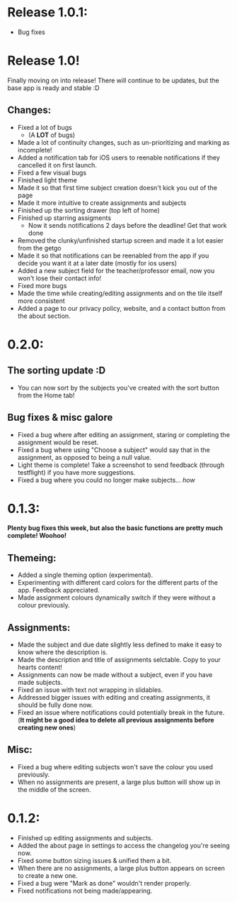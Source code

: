 # Release 1.0.1:
- Bug fixes

# Release 1.0!
Finally moving on into release! There will continue to be updates, but the base app is ready and stable :D
## Changes:
- Fixed a lot of bugs
    - (A **LOT** of bugs)
- Made a lot of continuity changes, such as un-prioritizing and marking as incomplete!
- Added a notification tab for iOS users to reenable notifications if they cancelled it on first launch.
- Fixed a few visual bugs
- Finished light theme
- Made it so that first time subject creation doesn't kick you out of the page
- Made it more intuitive to create assignments and subjects
- Finished up the sorting drawer (top left of home)
- Finished up starring assigments
    - Now it sends notifications 2 days before the deadline! Get that work done
- Removed the clunky/unfinished startup screen and made it a lot easier from the getgo
- Made it so that notifications can be reenabled from the app if you decide you want it at a later date (mostly for ios users)
- Added a new subject field for the teacher/professor email, now you won't lose their contact info!
- Fixed more bugs
- Made the time while creating/editing assignments and on the tile itself more consistent
- Added a page to our privacy policy, website, and a contact button from the about section.

# 0.2.0:
## **The sorting update :D**
- You can now sort by the subjects you've created with the sort button from the Home tab!

## Bug fixes  & misc galore
- Fixed a bug where after editing an assignment, staring or completing the assignment would be reset.
- Fixed a bug where using "Choose a subject" would say that in the assignment, as opposed to being a null value.
- Light theme is complete! Take a screenshot to send feedback (through testflight) if you have more suggestions.
- Fixed a bug where you could no longer make subjects... *how*

# 0.1.3:
**Plenty bug fixes this week, but also the basic functions are pretty much complete! Woohoo!**

## Themeing:
- Added a single theming option (experimental).
- Experimenting with different card colors for the different parts of the app. Feedback appreciated.
- Made assignment colours dynamically switch if they were without a colour previously.
## Assignments:
- Made the subject and due date slightly less defined to make it easy to know where the description is.
- Made the description and title of assignments selctable. Copy to your hearts content!
- Assignments can now be made without a subject, even if you have made subjects.
- Fixed an issue with text not wrapping in slidables.
- Addressed bigger issues with editing and creating assignments, it should be fully done now.
- Fixed an issue where notifications could potentially break in the future.
    (**It might be a good idea to delete all previous assignments before creating new ones**)
## Misc:
- Fixed a bug where editing subjects won't save the colour you used previously.
- When no assignments are present, a large plus button will show up in the middle of the screen.

# 0.1.2:
- Finished up editing assignments and subjects.
- Added the about page in settings to access the changelog you're seeing now.
- Fixed some button sizing issues & unified them a bit.
- When there are no assignments, a large plus button appears on screen to create a new one.
- Fixed a bug were "Mark as done" wouldn't render properly.
- Fixed notifications not being made/appearing.